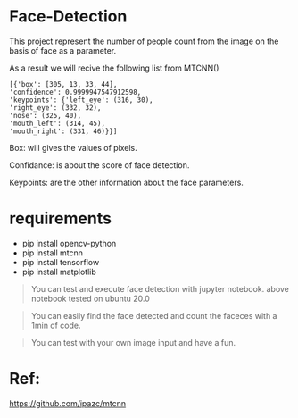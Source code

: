 # Face-Detection
This project represent the number of people count from the image on the basis of face as a parameter.



As a result we will recive the following list from MTCNN()

    [{'box': [305, 13, 33, 44],
    'confidence': 0.9999947547912598,
    'keypoints': {'left_eye': (316, 30),
    'right_eye': (332, 32), 
    'nose': (325, 40),
    'mouth_left': (314, 45), 
    'mouth_right': (331, 46)}}]
    
Box: will gives the values of pixels.

Confidance: is about the score of face detection.

Keypoints: are the other information about the face parameters.


# requirements
* pip install opencv-python
* pip install mtcnn
* pip install tensorflow
* pip install matplotlib

> You can test and execute face detection with jupyter notebook.
> above notebook tested on ubuntu 20.0

>You can easily find the face detected and count the faceces with a 1min of code.

> You can test with your own image input and have a fun.

# Ref: 
https://github.com/ipazc/mtcnn

